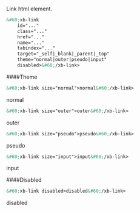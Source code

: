 <br/>
Link html element.

```html
&#60;xb-link
    id="..."
    class="..."    
    href="..."
    name="..."
    tabindex="..."
    target="_self|_blank|_parent|_top"
    theme="normal|outer|pseudo|input"
    disabled>&#60;/xb-link>
```

####Theme
```html
&#60;xb-link size="normal">normal&#60;/xb-link>
```
<xb-link theme="normal">normal</xb-link>

```html
&#60;xb-link size="outer">outer&#60;/xb-link>
```
<xb-link theme="outer">outer</xb-link>

```html
&#60;xb-link size="pseudo">pseudo&#60;/xb-link>
```
<xb-link theme="pseudo">pseudo</xb-link>

```html
&#60;xb-link size="input">input&#60;/xb-link>
```
<xb-link theme="input">input</xb-link>

####Disabled
```html
&#60;xb-link disabled>disabled&#60;/xb-link>
```
<xb-link disabled>disabled</xb-link>